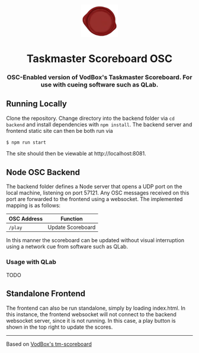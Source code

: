 <div align="center">
<img src="frontend/images/seal.png" width="100">
<h1>Taskmaster Scoreboard OSC</h1>

<h3>OSC-Enabled version of VodBox's Taskmaster Scoreboard. For use with cueing software such as QLab.
</h3>
</div>


## Running Locally

Clone the repository. Change directory into the backend folder via `cd backend` and install dependencies with 
`npm install`. The backend server and frontend static site can then be both run via

```bash
$ npm run start
```

The site should then be viewable at http://localhost:8081.

## Node OSC Backend

The backend folder defines a Node server that opens a UDP port on the local machine, listening on port 57121.
Any OSC messages received on this port are forwarded to the frontend using a websocket. The implemented mapping is as
follows:

| OSC Address | Function          |
|-------------|-------------------|
| `/play`     | Update Scoreboard |

In this manner the scoreboard can be updated without visual interruption using a network cue from software such as QLab.

### Usage with QLab

TODO

## Standalone Frontend

The frontend can also be run standalone, simply by loading index.html. In this instance, the frontend websocket will not
connect to the backend websocket server, since it is not running. In this case, a play button is shown in the top right
to update the scores.

-----

Based on [VodBox's tm-scoreboard](https://github.com/VodBox/tm-scoreboard)
